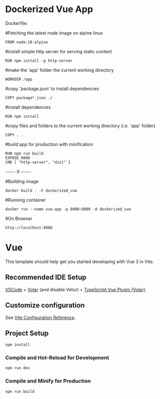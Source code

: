 # Dockerized Vue App

Dockerfile: 


#Fetching the latest node image on alpine linux

	FROM node:18-alpine
	
#install simple http server for serving static content

	RUN npm install -g http-server
	
#make the 'app' folder the current working directory

	WORKDIR /app
	
#copy 'package.json' to install dependencies

	COPY package*.json ./
	
#install dependencies

	RUN npm install
	
#copy files and folders to the current working directory (i.e. 'app' folder)

	COPY . .
	
#build app for production with minification

	RUN npm run build
	EXPOSE 8080
	CMD [ "http-server", "dist" ]
	

----- X -----






#Building image

	docker build . -t dockerized_vue

#Running container

	docker run --name vue-app -p 8080:8080 -d dockerized_vue

#On Browser

	http://localhost:8080
	
	
	
	
	
	
	
# Vue

This template should help get you started developing with Vue 3 in Vite.

## Recommended IDE Setup

[VSCode](https://code.visualstudio.com/) + [Volar](https://marketplace.visualstudio.com/items?itemName=Vue.volar) (and disable Vetur) + [TypeScript Vue Plugin (Volar)](https://marketplace.visualstudio.com/items?itemName=Vue.vscode-typescript-vue-plugin).

## Customize configuration

See [Vite Configuration Reference](https://vitejs.dev/config/).

## Project Setup

```sh
npm install
```

### Compile and Hot-Reload for Development

```sh
npm run dev
```

### Compile and Minify for Production

```sh
npm run build
```
